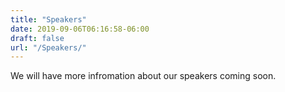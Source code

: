 ```yaml
---
title: "Speakers"
date: 2019-09-06T06:16:58-06:00
draft: false
url: "/Speakers/"
---
```


We will have more infromation about our speakers coming soon.